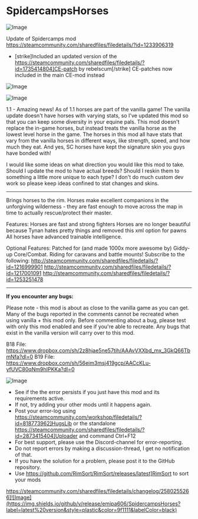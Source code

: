 # SpidercampsHorses

![Image](https://i.imgur.com/buuPQel.png)

Update of Spidercamps mod
https://steamcommunity.com/sharedfiles/filedetails/?id=1233906319

- [strike]Included an updated version of the https://steamcommunity.com/sharedfiles/filedetails/?id=1735414804]CE-patch by rebelscum[/strike] CE-patches now included in the main CE-mod instead

![Image](https://i.imgur.com/pufA0kM.png)

	
![Image](https://i.imgur.com/Z4GOv8H.png)

1.1 - Amazing news! As of 1.1 horses are part of the vanilla game! The vanilla update doesn't have horses with varying stats, so I've updated this mod so that you can keep some diversity in your equine pals. This mod doesn't replace the in-game horses, but instead treats the vanilla horse as the lowest level horse in the game. The horses in this mod all have stats that vary from the vanilla horses in different ways, like strength, speed, and how much they eat. And yes, SC horses have kept the signature skin you guys have bonded with! 

I would like some ideas on what direction you would like this mod to take. Should I update the mod to have actual breeds? Should I reskin them to something a little more unique to each type? I don't do much custom dev work so please keep ideas confined to stat changes and skins. 

------------------------------------------------------------------------------------------------------------------

Brings horses to the rim. Horses make excellent companions in the unforgiving wilderness - they are fast enough to move across the map in time to actually rescue/protect their master.

 Features:
 Horses are fast and strong fighters
Horses are no longer beautiful because Tynan hates pretty things and removed this xml option for pawns
 All horses have advanced trainable intelligence.

 Optional Features:
Patched for (and made 1000x more awesome by) Giddy-up Core/Combat. Riding for caravans and battle mounts! 
Subscribe to the following:
http://steamcommunity.com/sharedfiles/filedetails/?id=1216999901
http://steamcommunity.com/sharedfiles/filedetails/?id=1217001091
http://steamcommunity.com/sharedfiles/filedetails/?id=1253251478



---------------------------------------------------------------------
**If you encounter any bugs:**

Please note - this mod is about as close to the vanilla game as you can get. Many of the bugs reported in the comments cannot be recreated when using vanilla + this mod only. Before commenting about a bug, please test with only this mod enabled and see if you're able to recreate. Any bugs that exist in the vanilla version will carry over to this mod.

B18 File: https://www.dropbox.com/sh/2z8hjae5ne57tih/AAAvVXXbd_mx_3GkQ66TbmNfa?dl=0
B19 File: https://www.dropbox.com/sh/56eim3msj419gcp/AACcKLu-yfUVC80qNm9hIPKKa?dl=0

![Image](https://i.imgur.com/PwoNOj4.png)



-  See if the the error persists if you just have this mod and its requirements active.
-  If not, try adding your other mods until it happens again.
-  Post your error-log using https://steamcommunity.com/workshop/filedetails/?id=818773962]HugsLib or the standalone https://steamcommunity.com/sharedfiles/filedetails/?id=2873415404]Uploader and command Ctrl+F12
-  For best support, please use the Discord-channel for error-reporting.
-  Do not report errors by making a discussion-thread, I get no notification of that.
-  If you have the solution for a problem, please post it to the GitHub repository.
-  Use https://github.com/RimSort/RimSort/releases/latest]RimSort to sort your mods



https://steamcommunity.com/sharedfiles/filedetails/changelog/2580255266]![Image](https://img.shields.io/github/v/release/emipa606/SpidercampsHorses?label=latest%20version&style=plastic&color=9f1111&labelColor=black)

